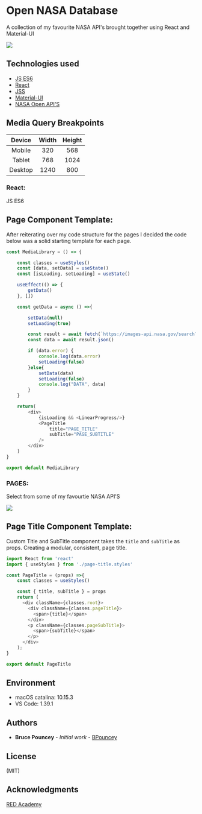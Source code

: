 # Open NASA Database
A collection of my favourite NASA API's brought together using React and Material-UI <br>


![](./readme-images/apod_img.png)

## Technologies used
* [JS ES6](http://es6-features.org/)
* [React](https://reactjs.org/)
* [JSS](https://cssinjs.org/?v=v10.0.4)
* [Material-UI](https://material-ui.com)
* [NASA Open API'S](https://api.nasa.gov//)

## Media Query Breakpoints

| Device      | Width         | Height        | 
|:-----------:|:-------------:|:-------------:|
| Mobile      | 320           | 568           |
| Tablet      | 768           | 1024          |
| Desktop     | 1240          | 800           |

### React:
JS ES6 

## Page Component Template:
After reiterating over my code structure for the pages I decided the code below was a solid starting template for each page. 

```javascript
const MediaLibrary = () => {

    const classes = useStyles()
    const [data, setData] = useState()
    const [isLoading, setLoading] = useState()

    useEffect(() => {
        getData()
    }, [])

    const getData = async () =>{

        setData(null)
        setLoading(true)

        const result = await fetch(`https://images-api.nasa.gov/search?q=apollo%2011...`)
        const data = await result.json()

        if (data.error) {
            console.log(data.error)
            setLoading(false)
        }else{
            setData(data)
            setLoading(false)
            console.log("DATA", data)
        }
    }

    return(
        <div>
            {isLoading && <LinearProgress/>}
            <PageTitle 
                title="PAGE_TITLE"
                subTitle="PAGE_SUBTITLE"
            />
        </div>
    )
}

export default MediaLibrary

```

### PAGES:
Select from some of my favourtie NASA API'S<br>

![](./readme-images/nasa_api.gif)

## Page Title Component Template:
Custom Title and SubTitle component takes the ```title``` and ```subTitle``` as props. Creating a modular, consistent, page title.

```javascript
import React from 'react'
import { useStyles } from './page-title.styles'

const PageTitle = (props) =>{
    const classes = useStyles()

    const { title, subTitle } = props
    return (
      <div className={classes.root}>
        <div className={classes.pageTitle}>
          <span>{title}</span>
        </div>
        <p className={classes.pageSubTitle}>
          <span>{subTitle}</span>
        </p>
      </div>
    );
}

export default PageTitle

```

## Environment
* macOS catalina: 10.15.3
* VS Code: 1.39.1

## Authors
* **Bruce Pouncey** - *Initial work* - [BPouncey](https://github.com/BPouncey)

## License
(MIT)

## Acknowledgments
[RED Academy](https://github.com/redacademy)



